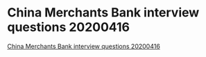 # China Merchants Bank interview questions 20200416
[China Merchants Bank interview questions 20200416](https://aiwithcloud.com/2022/09/19/china_merchants_bank_interview_questions_20200416/)